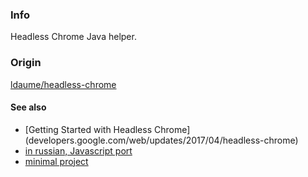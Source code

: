 ### Info
Headless Chrome Java helper.

### Origin
[ldaume/headless-chrome](https://github.com/ldaume/headless-chrome)

#### See also
* [Getting Started with Headless Chrome] (developers.google.com/web/updates/2017/04/headless-chrome)
* [in russian, Javascript port](https://habrahabr.ru/post/329660/)
* [minimal project](https://github.com/WeikeDu/HeadlessChrome)
